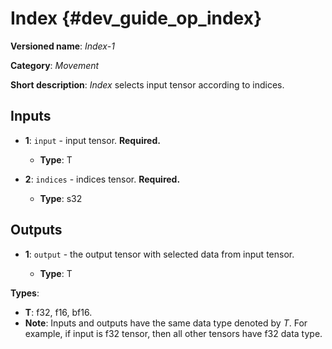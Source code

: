 # Index {#dev_guide_op_index}

**Versioned name**: *Index-1*

**Category**: *Movement*

**Short description**: *Index* selects input tensor according to indices.

## Inputs

* **1**:  ``input`` - input tensor. **Required.**

  * **Type**: T

* **2**:  ``indices`` - indices tensor. **Required.**

  * **Type**: s32

## Outputs

* **1**: ``output`` - the output tensor with selected data from input tensor.

  * **Type**: T

**Types**:

* **T**: f32, f16, bf16.
* **Note**: Inputs and outputs have the same data type denoted by *T*. For
  example, if input is f32 tensor, then all other tensors have f32 data type.
